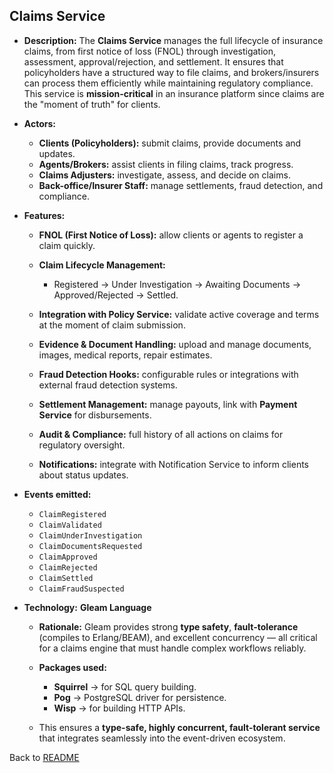 ## Claims Service

* **Description:**
  The **Claims Service** manages the full lifecycle of insurance claims, from first notice of loss (FNOL) through investigation, assessment, approval/rejection, and settlement. It ensures that policyholders have a structured way to file claims, and brokers/insurers can process them efficiently while maintaining regulatory compliance. This service is **mission-critical** in an insurance platform since claims are the "moment of truth" for clients.

* **Actors:**

  * **Clients (Policyholders):** submit claims, provide documents and updates.
  * **Agents/Brokers:** assist clients in filing claims, track progress.
  * **Claims Adjusters:** investigate, assess, and decide on claims.
  * **Back-office/Insurer Staff:** manage settlements, fraud detection, and compliance.

* **Features:**

  * **FNOL (First Notice of Loss):** allow clients or agents to register a claim quickly.
  * **Claim Lifecycle Management:**

    * Registered → Under Investigation → Awaiting Documents → Approved/Rejected → Settled.
  * **Integration with Policy Service:** validate active coverage and terms at the moment of claim submission.
  * **Evidence & Document Handling:** upload and manage documents, images, medical reports, repair estimates.
  * **Fraud Detection Hooks:** configurable rules or integrations with external fraud detection systems.
  * **Settlement Management:** manage payouts, link with **Payment Service** for disbursements.
  * **Audit & Compliance:** full history of all actions on claims for regulatory oversight.
  * **Notifications:** integrate with Notification Service to inform clients about status updates.

* **Events emitted:**

  * `ClaimRegistered`
  * `ClaimValidated`
  * `ClaimUnderInvestigation`
  * `ClaimDocumentsRequested`
  * `ClaimApproved`
  * `ClaimRejected`
  * `ClaimSettled`
  * `ClaimFraudSuspected`

* **Technology:** **Gleam Language**

  * **Rationale:** Gleam provides strong **type safety**, **fault-tolerance** (compiles to Erlang/BEAM), and excellent concurrency — all critical for a claims engine that must handle complex workflows reliably.
  * **Packages used:**

    * **Squirrel** → for SQL query building.
    * **Pog** → PostgreSQL driver for persistence.
    * **Wisp** → for building HTTP APIs.
  * This ensures a **type-safe, highly concurrent, fault-tolerant service** that integrates seamlessly into the event-driven ecosystem.

Back to [README](/README.md)